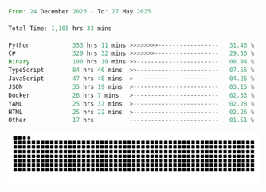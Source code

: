 <!--START_SECTION:waka-->

```rust
From: 24 December 2023 - To: 27 May 2025

Total Time: 1,105 hrs 33 mins

Python            353 hrs 11 mins >>>>>>>>-----------------   31.46 %
C#                329 hrs 32 mins >>>>>>>------------------   29.36 %
Binary            100 hrs 19 mins >>-----------------------   08.94 %
TypeScript        84 hrs 46 mins  >>-----------------------   07.55 %
JavaScript        47 hrs 48 mins  >------------------------   04.26 %
JSON              35 hrs 19 mins  >------------------------   03.15 %
Docker            26 hrs 7 mins   >------------------------   02.33 %
YAML              25 hrs 37 mins  >------------------------   02.28 %
HTML              25 hrs 22 mins  >------------------------   02.26 %
Other             17 hrs          -------------------------   01.51 %
```

<!--END_SECTION:waka-->


<picture>
  <source media="(prefers-color-scheme: dark)" srcset="https://raw.githubusercontent.com/jeerawut97/jeerawut97/output/github-contribution-grid-snake.svg">
  <img alt="github contribution grid snake animation" src="https://raw.githubusercontent.com/jeerawut97/jeerawut97/output/github-contribution-grid-snake.svg">
</picture>
